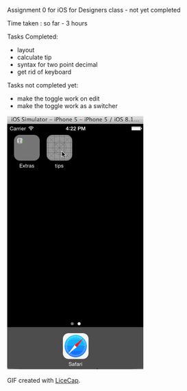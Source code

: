Assignment 0 for iOS for Designers class - not yet completed

Time taken : so far - 3 hours 

Tasks Completed:
- layout
- calculate tip
- syntax for two point decimal
- get rid of keyboard


Tasks not completed yet:
- make the toggle work on edit
- make the toggle work as a switcher


![Video Walkthrough](https://github.com/mayavenkatraman/tips/blob/master/res3.gif)

 GIF created with [LiceCap](http://www.cockos.com/licecap/).




